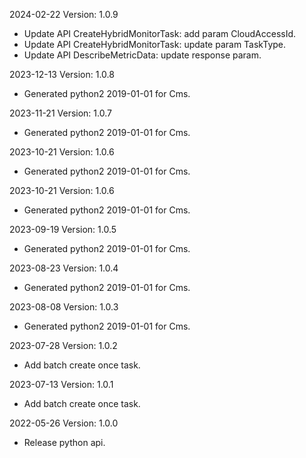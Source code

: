 2024-02-22 Version: 1.0.9
- Update API CreateHybridMonitorTask: add param CloudAccessId.
- Update API CreateHybridMonitorTask: update param TaskType.
- Update API DescribeMetricData: update response param.


2023-12-13 Version: 1.0.8
- Generated python2 2019-01-01 for Cms.

2023-11-21 Version: 1.0.7
- Generated python2 2019-01-01 for Cms.

2023-10-21 Version: 1.0.6
- Generated python2 2019-01-01 for Cms.

2023-10-21 Version: 1.0.6
- Generated python2 2019-01-01 for Cms.

2023-09-19 Version: 1.0.5
- Generated python2 2019-01-01 for Cms.

2023-08-23 Version: 1.0.4
- Generated python2 2019-01-01 for Cms.

2023-08-08 Version: 1.0.3
- Generated python2 2019-01-01 for Cms.

2023-07-28 Version: 1.0.2
- Add batch create once task.

2023-07-13 Version: 1.0.1
- Add batch create once task.

2022-05-26 Version: 1.0.0
- Release python api.

